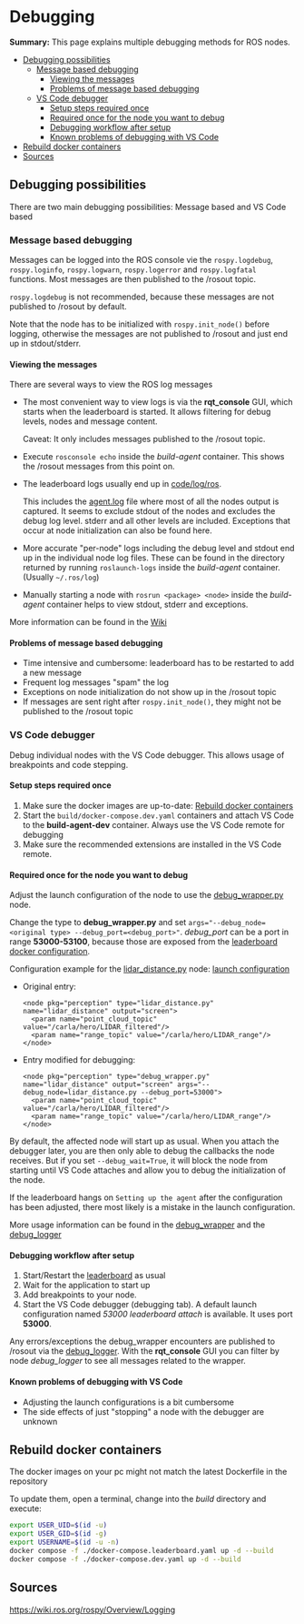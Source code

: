 # Debugging

**Summary:** This page explains multiple debugging methods for ROS nodes.

- [Debugging possibilities](#debugging-possibilities)
  - [Message based debugging](#message-based-debugging)
    - [Viewing the messages](#viewing-the-messages)
    - [Problems of message based debugging](#problems-of-message-based-debugging)
  - [VS Code debugger](#vs-code-debugger)
    - [Setup steps required once](#setup-steps-required-once)
    - [Required once for the node you want to debug](#required-once-for-the-node-you-want-to-debug)
    - [Debugging workflow after setup](#debugging-workflow-after-setup)
    - [Known problems of debugging with VS Code](#known-problems-of-debugging-with-vs-code)
- [Rebuild docker containers](#rebuild-docker-containers)
- [Sources](#sources)

## Debugging possibilities

There are two main debugging possibilities: Message based and VS Code based

### Message based debugging

Messages can be logged into the ROS console vie the `rospy.logdebug`, `rospy.loginfo`, `rospy.logwarn`, `rospy.logerror` and `rospy.logfatal` functions.
Most messages are then published to the /rosout topic.

`rospy.logdebug` is not recommended, because these messages are not published to /rosout by default.

Note that the node has to be initialized with `rospy.init_node()` before logging, otherwise the messages are not published to /rosout and just end up in stdout/stderr.

#### Viewing the messages

There are several ways to view the ROS log messages

- The most convenient way to view logs is via the **rqt_console** GUI, which starts when the leaderboard is started.
  It allows filtering for debug levels, nodes and message content.

  Caveat: It only includes messages published to the /rosout topic.

- Execute `rosconsole echo` inside the *build-agent* container. This shows the /rosout messages from this point on.

- The leaderboard logs usually end up in [code/log/ros](../../code/log/ros).
  
  This includes the [agent.log](../../code/log/ros/agent.log) file where most of all the nodes output is captured.
  It seems to exclude stdout of the nodes and excludes the debug log level. stderr and all other levels are included.
  Exceptions that occur at node initialization can also be found here.

- More accurate "per-node" logs including the debug level and stdout end up in the individual node log files.
  These can be found in the directory returned by running `roslaunch-logs` inside the *build-agent* container. (Usually `~/.ros/log`)

- Manually starting a node with `rosrun <package> <node>` inside the *build-agent* container helps to view stdout, stderr and exceptions.

More information can be found in the [Wiki](https://wiki.ros.org/rospy/Overview/Logging)

#### Problems of message based debugging

- Time intensive and cumbersome: leaderboard has to be restarted to add a new message
- Frequent log messages "spam" the log
- Exceptions on node initialization do not show up in the /rosout topic
- If messages are sent right after `rospy.init_node()`, they might not be published to the /rosout topic

### VS Code debugger

Debug individual nodes with the VS Code debugger. This allows usage of breakpoints and code stepping.

#### Setup steps required once

1. Make sure the docker images are up-to-date: [Rebuild docker containers](#rebuild-docker-containers)
2. Start the `build/docker-compose.dev.yaml` containers and attach VS Code to the **build-agent-dev** container. Always use the VS Code remote for debugging
3. Make sure the recommended extensions are installed in the VS Code remote.

#### Required once for the node you want to debug

Adjust the launch configuration of the node to use the [debug_wrapper.py](../../code/debug_wrapper.py) node.

Change the type to **debug_wrapper.py** and set `args="--debug_node=<original type> --debug_port=<debug_port>"`.
*debug_port* can be a port in range **53000-53100**, because those are exposed from the [leaderboard docker configuration](../../build/docker-compose.leaderboard.yaml).

Configuration example for the [lidar_distance.py](../../code/perception/src/lidar_distance.py) node: [launch configuration](../../code/perception/launch/perception.launch)

- Original entry:

  ```launch
  <node pkg="perception" type="lidar_distance.py" name="lidar_distance" output="screen">
    <param name="point_cloud_topic" value="/carla/hero/LIDAR_filtered"/>
    <param name="range_topic" value="/carla/hero/LIDAR_range"/>
  </node>
  ```

- Entry modified for debugging:

  ```launch
  <node pkg="perception" type="debug_wrapper.py" name="lidar_distance" output="screen" args="--debug_node=lidar_distance.py --debug_port=53000">
    <param name="point_cloud_topic" value="/carla/hero/LIDAR_filtered"/>
    <param name="range_topic" value="/carla/hero/LIDAR_range"/>
  </node>
  ```

By default, the affected node will start up as usual. When you attach the debugger later, you are then only able to debug the callbacks the node receives.
But if you set `--debug_wait=True`, it will block the node from starting until VS Code attaches and allow you to debug the initialization of the node.

If the leaderboard hangs on `Setting up the agent` after the configuration has been adjusted, there most likely is a mistake in the launch configuration.

More usage information can be found in the [debug_wrapper](../../code/debug_wrapper.py) and the [debug_logger](../../code/debugging/src/debug_logger.py)

#### Debugging workflow after setup

1. Start/Restart the [leaderboard](../../build/docker-compose.leaderboard.yaml) as usual
2. Wait for the application to start up
3. Add breakpoints to your node.
4. Start the VS Code debugger (debugging tab). A default launch configuration named *53000 leaderboard attach* is available. It uses port **53000**.

Any errors/exceptions the debug_wrapper encounters are published to /rosout via the [debug_logger](../../code/debugging/src/debug_logger.py).
With the **rqt_console** GUI you can filter by node *debug_logger* to see all messages related to the wrapper.

#### Known problems of debugging with VS Code

- Adjusting the launch configurations is a bit cumbersome
- The side effects of just "stopping" a node with the debugger are unknown

## Rebuild docker containers

The docker images on your pc might not match the latest Dockerfile in the repository

To update them, open a terminal, change into the *build* directory and execute:

```bash
export USER_UID=$(id -u)
export USER_GID=$(id -g)
export USERNAME=$(id -u -n)
docker compose -f ./docker-compose.leaderboard.yaml up -d --build
docker compose -f ./docker-compose.dev.yaml up -d --build
```

## Sources

<https://wiki.ros.org/rospy/Overview/Logging>

